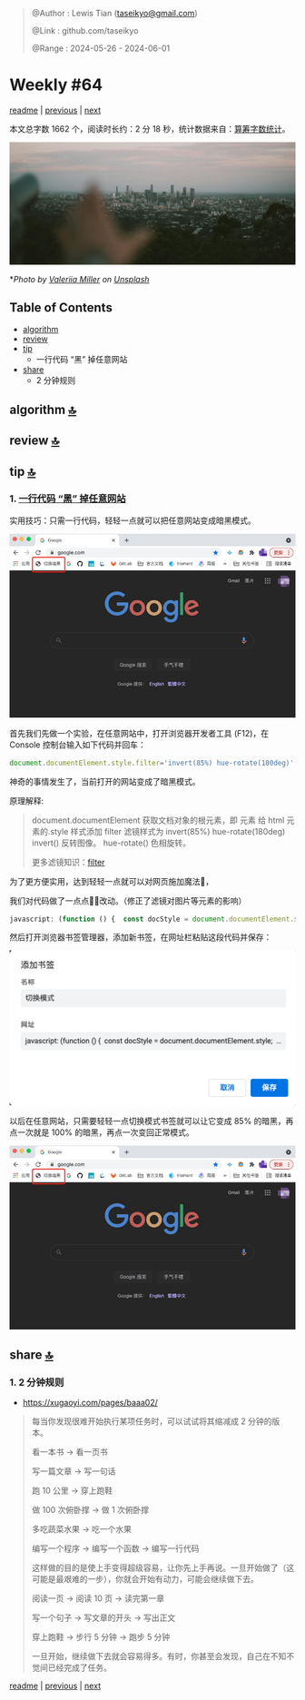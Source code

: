 > @Author  : Lewis Tian (taseikyo@gmail.com)
>
> @Link    : github.com/taseikyo
>
> @Range   : 2024-05-26 - 2024-06-01

# Weekly #64

[readme](../README.md) | [previous](202405W3.md) | [next](202406W1.md)

本文总字数 1662 个，阅读时长约：2 分 18 秒，统计数据来自：[算筹字数统计](http://www.xiqei.com/tools?p=tj)。

![](../images/2024/05/valeriia-miller-GFqso6sfhus-unsplash.jpg "Weekly #64")

\**Photo by [Valeriia Miller](https://unsplash.com/@valeriiamiller) on [Unsplash](https://unsplash.com/photos/a-person-is-taking-a-picture-of-a-city-GFqso6sfhus)*

## Table of Contents

- [algorithm](#algorithm-)
- [review](#review-)
- [tip](#tip-)
    - 一行代码 “黑” 掉任意网站
- [share](#share-)
    - 2 分钟规则

## algorithm [🔝](#weekly-64)

## review [🔝](#weekly-64)

## tip [🔝](#weekly-64)

### 1. [一行代码 “黑” 掉任意网站](https://xugaoyi.com/pages/dcebaf/)

实用技巧：只需一行代码，轻轻一点就可以把任意网站变成暗黑模式。

![](../images/2024/05/QQ20211125-163111.2tmjlvz28n80.png)

首先我们先做一个实验，在任意网站中，打开浏览器开发者工具 (F12)，在 Console 控制台输入如下代码并回车：

```js
document.documentElement.style.filter='invert(85%) hue-rotate(180deg)'
```

神奇的事情发生了，当前打开的网站变成了暗黑模式。

原理解释:

> document.documentElement 获取文档对象的根元素，即 <html> 元素
> 给 html 元素的.style 样式添加 filter 滤镜样式为 invert(85%) hue-rotate(180deg)
> invert() 反转图像。
> hue-rotate() 色相旋转。
>
> 更多滤镜知识：[filter](https://developer.mozilla.org/zh-CN/docs/Web/CSS/filter)

为了更方便实用，达到轻轻一点就可以对网页施加魔法🎉，

我们对代码做了一点点🤏🏻改动。（修正了滤镜对图片等元素的影响）

```js
javascript: (function () {  const docStyle = document.documentElement.style;  if (!window.modeIndex) {    window.modeIndex = 0;  }  const styleList = [    '',    'invert(85%) hue-rotate(180deg)',   'invert(100%) hue-rotate(180deg)',  ];  modeIndex = modeIndex >= styleList.length - 1 ? 0 : modeIndex + 1;  docStyle.filter = styleList[modeIndex];  document.body.querySelectorAll('img, picture, video').forEach(el => el.style.filter = modeIndex ? 'invert(1) hue-rotate(180deg)' : '');})();
```

然后打开浏览器书签管理器，添加新书签，在网址栏粘贴这段代码并保存：

![](../images/2024/05/QQ20211125-154655.1byvlo5a60xs.png)

以后在任意网站，只需要轻轻一点切换模式书签就可以让它变成 85% 的暗黑，再点一次就是 100% 的暗黑，再点一次变回正常模式。

![](../images/2024/05/QQ20211125-163111.2tmjlvz28n80.png)

## share [🔝](#weekly-64)

### 1. 2 分钟规则

- https://xugaoyi.com/pages/baaa02/

> 每当你发现很难开始执行某项任务时，可以试试将其缩减成 2 分钟的版本。
>
> 看一本书 → 看一页书
>
> 写一篇文章 → 写一句话
>
> 跑 10 公里 → 穿上跑鞋
>
> 做 100 次俯卧撑 → 做 1 次俯卧撑
>
> 多吃蔬菜水果 → 吃一个水果
>
> 编写一个程序 → 编写一个函数 → 编写一行代码
>
> 这样做的目的是使上手变得超级容易，让你先上手再说。一旦开始做了（这可能是最艰难的一步），你就会开始有动力，可能会继续做下去。
>
> 阅读一页 → 阅读 10 页 → 读完第一章
>
> 写一个句子 → 写文章的开头 → 写出正文
>
> 穿上跑鞋 → 步行 5 分钟 → 跑步 5 分钟
>
> 一旦开始，继续做下去就会容易得多。有时，你甚至会发现，自己在不知不觉间已经完成了任务。

[readme](../README.md) | [previous](202405W3.md) | [next](202406W1.md)
